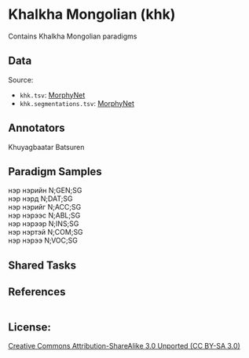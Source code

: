 # Khalkha Mongolian (khk)

Contains Khalkha Mongolian paradigms 


## Data

Source:
- `khk.tsv`: [MorphyNet](http://github.com/kbatsuren/MorphyNet)
- `khk.segmentations.tsv`: [MorphyNet](http://github.com/kbatsuren/MorphyNet)

## Annotators

Khuyagbaatar Batsuren

## Paradigm Samples
нэр	нэрийн	N;GEN;SG <br/>
нэр	нэрд	N;DAT;SG <br/>
нэр	нэрийг	N;ACC;SG <br/>
нэр	нэрээс	N;ABL;SG <br/>
нэр	нэрээр	N;INS;SG <br/>
нэр	нэртэй	N;COM;SG <br/>
нэр	нэрээ	N;VOC;SG <br/>

## Shared Tasks


## References
```

```

## License: 
 [Creative Commons Attribution-ShareAlike 3.0 Unported (CC BY-SA 3.0)](https://creativecommons.org/licenses/by-sa/3.0/)

